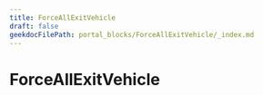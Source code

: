 ```yaml
---
title: ForceAllExitVehicle
draft: false
geekdocFilePath: portal_blocks/ForceAllExitVehicle/_index.md
---
```

# ForceAllExitVehicle